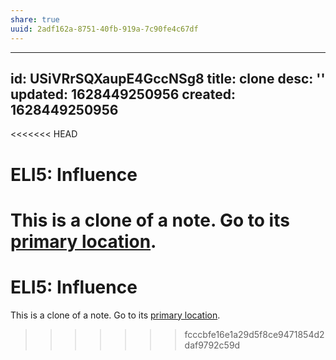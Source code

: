 ```yaml
---
share: true
uuid: 2adf162a-8751-40fb-919a-7c90fe4c67df
---
```

---
id: USiVRrSQXaupE4GccNSg8
title: clone
desc: ''
updated: 1628449250956
created: 1628449250956
---
<<<<<<< HEAD
# ELI5: Influence
This is a clone of a note. Go to its [primary location](/undefined).
=======
# ELI5: Influence
This is a clone of a note. Go to its [primary location](/undefined).
>>>>>>> fcccbfe16e1a29d5f8ce9471854d2daf9792c59d
